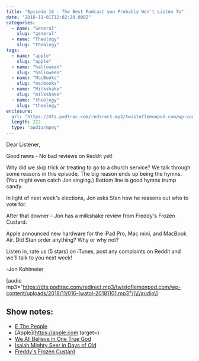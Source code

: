 ```yaml
---
title: "Episode 16 - The Best Podcast you Probably Won't Listen To"
date: "2018-11-01T12:02:28.000Z"
categories:
  - name: "General"
    slug: "general"
  - name: "Theology"
    slug: "theology"
tags:
  - name: "apple"
    slug: "apple"
  - name: "halloween"
    slug: "halloween"
  - name: "MacBooks"
    slug: "macbooks"
  - name: "Milkshake"
    slug: "milkshake"
  - name: "theology"
    slug: "theology"
enclosure:
  url: "https://dts.podtrac.com/redirect.mp3/twistoflemonpod.com/wp-content/uploads/2018/11/016-lwatol-20181101.mp3"
  length: 222
  type: "audio/mpeg"
---
```


Dear Listener,

Good news - No bad reviews on Reddit yet!

Why did we skip trick or treating to go to a church service? We talk through some reasons in this episode. The big reason ends up being the hymns. (You might even catch Jon singing.) Bottom line is good hymns trump candy.

In light of next week's elections, Jon asks Stan how he reasons out who to vote for.

After that downer - Jon has a milkshake review from Freddy's Frozen Custard.

Apple announced new hardware for the iPad Pro, Mac mini, and MacBook Air. Did Stan order anything? Why or why not?

Listen in, rate us (5 stars) on iTunes, post any complaints on Reddit and we'll talk to you next week!

\-Jon Kohlmeier

\[audio mp3="https://dts.podtrac.com/redirect.mp3/twistoflemonpod.com/wp-content/uploads/2018/11/016-lwatol-20181101.mp3"\]\[/audio\]

## Show notes:

- [E The People](http://ethepeople.org)
- [Apple](https://apple.com target=)
- [We All Believe in One True God](https://youtu.be/O9VolOFsnPI)
- [Isaiah Mighty Seer in Days of Old](https://youtu.be/R-pswaKCDW0)
- [Freddy's Frozen Custard](https://freddysusa.com)
